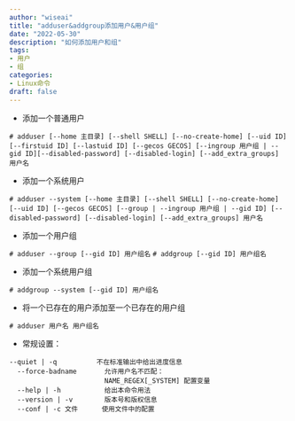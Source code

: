 ```yaml
---
author: "wiseai"
title: "adduser&addgroup添加用户&用户组"
date: "2022-05-30"
description: "如何添加用户和组"
tags:
- 用户
- 组
categories:
- Linux命令
draft: false
---
```


* 添加一个普通用户

`# adduser [--home 主目录] [--shell SHELL] [--no-create-home] [--uid ID] [--firstuid ID] [--lastuid ID] [--gecos GECOS] [--ingroup 用户组 | --gid ID][--disabled-password] [--disabled-login] [--add_extra_groups] 用户名`
* 添加一个系统用户

`# adduser --system [--home 主目录] [--shell SHELL] [--no-create-home] [--uid ID] [--gecos GECOS] [--group | --ingroup 用户组 | --gid ID] [--disabled-password] [--disabled-login] [--add_extra_groups] 用户名`
* 添加一个用户组

`# adduser --group [--gid ID] 用户组名`
`# addgroup [--gid ID] 用户组名`
* 添加一个系统用户组

`# addgroup --system [--gid ID] 用户组名`
* 将一个已存在的用户添加至一个已存在的用户组

`# adduser 用户名 用户组名`
* 常规设置：
```
--quiet | -q          不在标准输出中给出进度信息
  --force-badname       允许用户名不匹配：
                        NAME_REGEX[_SYSTEM] 配置变量
  --help | -h           给出本命令用法
  --version | -v        版本号和版权信息
  --conf | -c 文件      使用文件中的配置